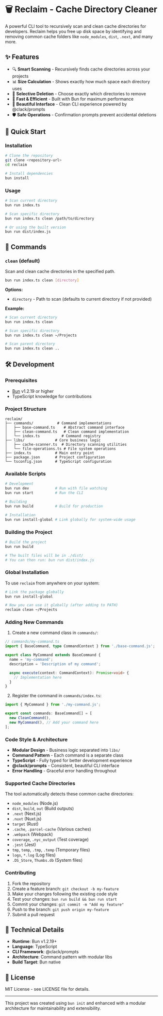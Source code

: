 # 🗑️ Reclaim - Cache Directory Cleaner

A powerful CLI tool to recursively scan and clean cache directories for developers. Reclaim helps you free up disk space by identifying and removing common cache folders like `node_modules`, `dist`, `.next`, and many more.

## ✨ Features

- 🔍 **Smart Scanning** - Recursively finds cache directories across your projects
- 📊 **Size Calculation** - Shows exactly how much space each directory uses
- 🎯 **Selective Deletion** - Choose exactly which directories to remove
- 🚀 **Fast & Efficient** - Built with Bun for maximum performance
- 🎨 **Beautiful Interface** - Clean CLI experience powered by @clack/prompts
- 🛡️ **Safe Operations** - Confirmation prompts prevent accidental deletions

## 🚀 Quick Start

### Installation

```bash
# Clone the repository
git clone <repository-url>
cd reclaim

# Install dependencies
bun install
```

### Usage

```bash
# Scan current directory
bun run index.ts

# Scan specific directory
bun run index.ts clean /path/to/directory

# Or using the built version
bun run dist/index.js
```

## 📖 Commands

### `clean` (default)
Scan and clean cache directories in the specified path.

```bash
bun run index.ts clean [directory]
```

**Options:**
- `directory` - Path to scan (defaults to current directory if not provided)

**Example:**
```bash
# Scan current directory
bun run index.ts clean

# Scan specific directory
bun run index.ts clean ~/Projects

# Scan parent directory
bun run index.ts clean ..
```

## 🛠️ Development

### Prerequisites
- [Bun](https://bun.com) v1.2.19 or higher
- TypeScript knowledge for contributions

### Project Structure

```
reclaim/
├── commands/           # Command implementations
│   ├── base-command.ts    # Abstract command interface
│   ├── clean-command.ts   # Clean command implementation
│   └── index.ts          # Command registry
├── libs/              # Core business logic
│   ├── cache-scanner.ts  # Directory scanning utilities
│   └── file-operations.ts # File system operations
├── index.ts           # Main entry point
├── package.json       # Project configuration
└── tsconfig.json      # TypeScript configuration
```

### Available Scripts

```bash
# Development
bun run dev            # Run with file watching
bun run start          # Run the CLI

# Building
bun run build          # Build for production

# Installation
bun run install-global # Link globally for system-wide usage
```

### Building the Project

```bash
# Build the project
bun run build

# The built files will be in ./dist/
# You can then run: bun run dist/index.js
```

### Global Installation

To use `reclaim` from anywhere on your system:

```bash
# Link the package globally
bun run install-global

# Now you can use it globally (after adding to PATH)
reclaim clean ~/Projects
```

### Adding New Commands

1. Create a new command class in `commands/`:

```typescript
// commands/my-command.ts
import { BaseCommand, type CommandContext } from './base-command.js';

export class MyCommand extends BaseCommand {
  name = 'my-command';
  description = 'Description of my command';

  async execute(context: CommandContext): Promise<void> {
    // Implementation here
  }
}
```

2. Register the command in `commands/index.ts`:

```typescript
import { MyCommand } from './my-command.js';

export const commands: BaseCommand[] = [
  new CleanCommand(),
  new MyCommand(), // Add your command here
];
```

### Code Style & Architecture

- **Modular Design** - Business logic separated into `libs/`
- **Command Pattern** - Each command is a separate class
- **TypeScript** - Fully typed for better development experience
- **@clack/prompts** - Consistent, beautiful CLI interface
- **Error Handling** - Graceful error handling throughout

### Supported Cache Directories

The tool automatically detects these common cache directories:

- `node_modules` (Node.js)
- `dist`, `build`, `out` (Build outputs)
- `.next` (Next.js)
- `.nuxt` (Nuxt.js)
- `target` (Rust)
- `.cache`, `.parcel-cache` (Various caches)
- `.webpack` (Webpack)
- `coverage`, `.nyc_output` (Test coverage)
- `.jest` (Jest)
- `tmp`, `temp`, `.tmp`, `.temp` (Temporary files)
- `logs`, `*.log` (Log files)
- `.DS_Store`, `Thumbs.db` (System files)

### Contributing

1. Fork the repository
2. Create a feature branch: `git checkout -b my-feature`
3. Make your changes following the existing code style
4. Test your changes: `bun run build && bun run start`
5. Commit your changes: `git commit -m "Add my feature"`
6. Push to the branch: `git push origin my-feature`
7. Submit a pull request

## 🔧 Technical Details

- **Runtime**: Bun v1.2.19+
- **Language**: TypeScript
- **CLI Framework**: @clack/prompts
- **Architecture**: Command pattern with modular libs
- **Build Target**: Bun native

## 📝 License

MIT License - see LICENSE file for details.

---

This project was created using `bun init` and enhanced with a modular architecture for maintainability and extensibility.
